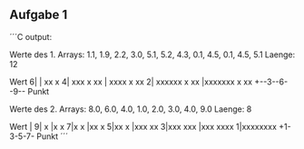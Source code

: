 ## Aufgabe 1
´´´C
output:

Werte des 1. Arrays: 1.1, 1.9, 2.2, 3.0, 5.1, 5.2, 4.3, 0.1, 4.5, 0.1, 4.5, 5.1
Laenge: 12

Wert 6|
      |    xx     x
     4|    xxx x xx
      |   xxxx x xx
     2| xxxxxx x xx
      |xxxxxxx x xx
      +--3--6--9--
               Punkt

Werte des 2. Arrays: 8.0, 6.0, 4.0, 1.0, 2.0, 3.0, 4.0, 9.0
Laenge: 8

Wert  |
     9|       x
      |x      x
     7|x      x
      |xx     x
     5|xx     x
      |xxx   xx
     3|xxx  xxx
      |xxx xxxx
     1|xxxxxxxx
      +1-3-5-7-
          Punkt
´´´